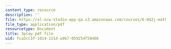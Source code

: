 ```yaml
---
content_type: resource
description: ''
file: https://ol-ocw-studio-app-qa.s3.amazonaws.com/courses/6-042j-mathematics-for-computer-science-fall-2010/fca5cc3f1014121da9b7059254f58466_bTyxpoi2dmM.pdf
file_type: application/pdf
resourcetype: Document
title: 3play pdf file
uid: fca5cc3f-1014-121d-a9b7-059254f58466
---
```

